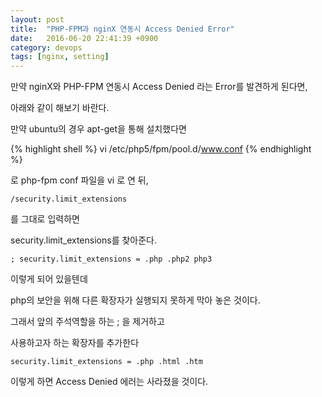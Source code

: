 ```yaml
---
layout: post
title:  "PHP-FPM과 nginX 연동시 Access Denied Error"
date:   2016-06-20 22:41:39 +0900
category: devops
tags: [nginx, setting]
---
```


만약 nginX와 PHP-FPM 연동시 Access Denied 라는 Error를 발견하게 된다면,

아래와 같이 해보기 바란다.

만약 ubuntu의 경우 apt-get을 통해 설치했다면

{% highlight shell %}
  vi /etc/php5/fpm/pool.d/www.conf
{% endhighlight %}

로 php-fpm conf 파일을 vi 로 연 뒤,

 `/security.limit_extensions`

를 그대로 입력하면

security.limit_extensions를 찾아준다.

 `; security.limit_extensions = .php .php2 php3`

이렇게 되어 있을텐데

php의 보안을 위해 다른 확장자가 실행되지 못하게 막아 놓은 것이다.

그래서 앞의 주석역할을 하는 ; 을 제거하고

사용하고자 하는 확장자를 추가한다

 `security.limit_extensions = .php .html .htm`

이렇게 하면 Access Denied 에러는 사라졌을 것이다.
